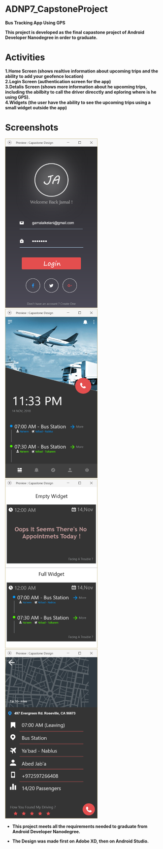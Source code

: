 # ADNP7_CapstoneProject
<b>Bus Tracking App Using GPS<b>

This project is developed as the final capastone project of Android Developer Nanodegree in order to graduate.

# Activities

1.Home Screen (shows realtive information about upcoming trips and the ability to add your geofence location)<br>
2.Login Screen (authentication screen for the app)<br>
3.Detalis Screen (shows more information about he upcoming trips, including the abilbity to call the driver direcctly and eploring where is he using GPS).<br>
4.Widgets (the user have the ability to see the upcoming trips using a small widget outside the app)<br>

# Screenshots

 <img src = "images/1.png" width="300px" height="550px" > <img src = "images/2.png" width="300px" height="550px" >
<img src = "images/3.png" width="300px" height="550px" > <img src = "images/4.png" width="300px" height="550px" >

* This project meets all the requirements needed to graduate from Android Developer Nanodegree.

* The Design was made first on Adobe XD, then on Android Studio.
